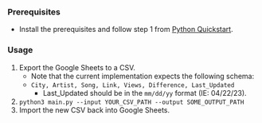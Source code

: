 ### Prerequisites
- Install the prerequisites and follow step 1 from [Python Quickstart](https://developers.google.com/youtube/v3/quickstart/python).

### Usage
1. Export the Google Sheets to a CSV. 
    - Note that the current implementation expects the following schema: 
    - ``City, Artist, Song, Link, Views, Difference, Last_Updated`` 
        - Last_Updated should be in the ``mm/dd/yy`` format (IE: 04/22/23).
2. ``python3 main.py --input YOUR_CSV_PATH --output SOME_OUTPUT_PATH``
3. Import the new CSV back into Google Sheets.
